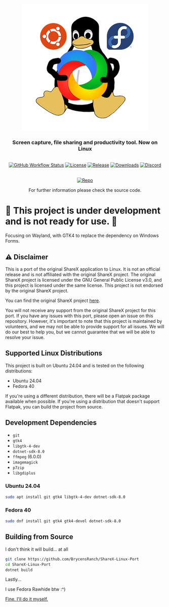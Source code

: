 <p align="center"><a href="https://getsharex.com"><img src="./Linux.png" alt="ShareX Banner"/></a></p>
<h3 align="center">Screen capture, file sharing and productivity tool. Now on Linux</h3>
<br>
<div align="center">
  <a href="https://github.com/BrycensRanch/ShareX-Linux-Port/actions/workflows/build.yml"><img src="https://img.shields.io/github/actions/workflow/status/BrycensRanch/ShareX-Linux-Port/build.yml?branch=develop&label=Build&cacheSeconds=3600" alt="GitHub Workflow Status"/></a>
  <a href="./LICENSE.txt"><img src="https://img.shields.io/github/license/BrycensRanch/ShareX-Linux-Port?label=License&color=brightgreen&cacheSeconds=3600" alt="License"/></a>
  <a href="https://github.com/BrycensRanch/ShareX-Linux-Port/releases/latest"><img src="https://img.shields.io/github/v/release/BrycensRanch/ShareX-Linux-Port?label=Release&color=brightgreen&cacheSeconds=3600" alt="Release"/></a>
  <a href="https://getsharex.com/downloads"><img src="https://img.shields.io/github/downloads/BrycensRanch/ShareX-Linux-Port/total?label=Downloads&cacheSeconds=3600" alt="Downloads"/></a>
  <a href="https://discord.gg/ys3ZCzttVQ"><img src="https://img.shields.io/discord/1267996919922430063?label=Discord&cacheSeconds=3600" alt="Discord"/></a>
</div>
<br>
<p align="center"><a href="https://github.com/BrycensRanch/ShareX-Linux-Port"><img src="https://getsharex.com/img/ShareX_Screenshot.png" alt="Repo"/></a></p>
<p align="center">For further information please check the source code.</p>

# :construction: This project is under development and is not ready for use. :construction:

Focusing on Wayland, with GTK4 to replace the dependency on Windows Forms.

## :warning: Disclaimer

This is a port of the original ShareX application to Linux. It is not an official release and is not affiliated with the original ShareX project. The original ShareX project is licensed under the GNU General Public License v3.0, and this project is licensed under the same license. This project is not endorsed by the original ShareX project.

You can find the original ShareX project [here](https://github.com/ShareX/ShareX).

You will not receive any support from the original ShareX project for this port. If you have any issues with this port, please open an issue on this repository. However, it's important to note that this project is maintained by volunteers, and we may not be able to provide support for all issues. We will do our best to help you, but we cannot guarantee that we will be able to resolve your issue.

## Supported Linux Distributions

This project is built on Ubuntu 24.04 and is tested on the following distributions:

- Ubuntu 24.04
- Fedora 40

If you're using a different distribution, there will be a Flatpak package available when possible. If you're using a distribution that doesn't support Flatpak, you can build the project from source.


## Development Dependencies

- `git`
- `gtk4`
- `libgtk-4-dev`
- `dotnet-sdk-8.0`
- `ffmpeg` (6.0.0)
- `imagemagick`
- `p7zip`
- `libgdiplus`

### Ubuntu 24.04

```bash
sudo apt install git gtk4 libgtk-4-dev dotnet-sdk-8.0
```

### Fedora 40

```bash
sudo dnf install git gtk4 gtk4-devel dotnet-sdk-8.0
```

## Building from Source

I don't think it will build... at all

```bash
git clone https://github.com/BrycensRanch/ShareX-Linux-Port
cd ShareX-Linux-Port
dotnet build
```

Lastly...

I use Fedora Rawhide btw :^)

[Fine, I'll do it myself.](https://www.youtube.com/watch?v=L_WoOkDAqbM)
